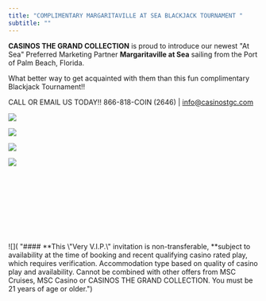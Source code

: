 ```yaml
---
title: "COMPLIMENTARY MARGARITAVILLE AT SEA BLACKJACK TOURNAMENT "
subtitle: ""
---
```

<!--StartFragment-->

**CASINOS THE GRAND COLLECTION** is proud to introduce our newest "At Sea" Preferred Marketing Partner **Margaritaville at Sea** sailing from the Port of Palm Beach, Florida.

W﻿hat better way to get acquainted with them than this fun complimentary Blackjack Tournament!!

CALL OR EMAIL US TODAY!!  866-818-COIN (2646) | [info@casinostgc.com](info@casinostgc.com)

<!--EndFragment-->

![](/uploads/2023-ctgc-preferred-partner-mvs-2.jpg)

![](/uploads/2023-03-16-mvs-blackjack-tournament.jpg)

![](/uploads/2022-ctgc-here-there-everywhere.png)

![](/uploads/2023-02-19_17-28-34.jpg)



![]()

![]()

![]()

![]()

![]()

![]()

![]()

####  

![]( "#### \*\*This \\"Very V.I.P.\\" invitation is non-transferable, \*\*subject to availability at the time of booking and recent qualifying casino rated play, which requires verification. Accommodation type based on quality of casino play and availability. Cannot be combined with other offers from MSC Cruises, MSC Casino or CASINOS THE GRAND COLLECTION. You must be 21 years of age or older.")

![]()

![]()